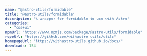 ```yaml
---
name: "@astro-utils/formidable"
title: "@astro-utils/formidable"
description: "A wrapper for formidable to use with Astro"
categories:
  - "css+ui"
npmUrl: "https://www.npmjs.com/package/@astro-utils/formidable"
repoUrl: "https://github.com/withastro-utils/utils"
homepageUrl: "https://withastro-utils.github.io/docs/"
downloads: 154
---
```

